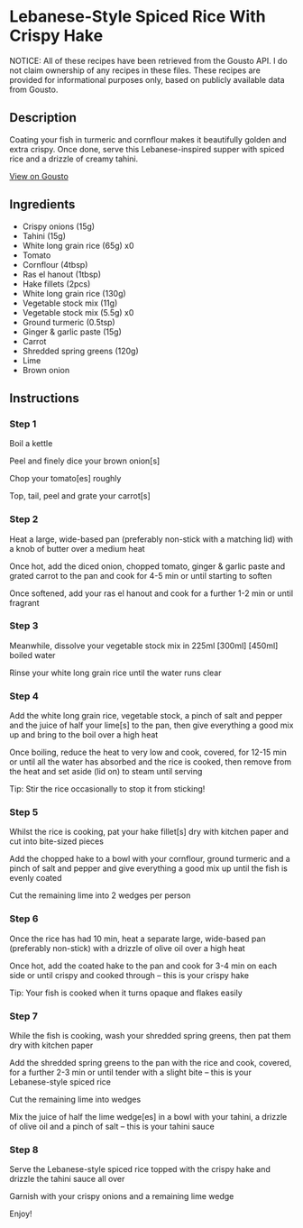 # Lebanese-Style Spiced Rice With Crispy Hake

NOTICE: All of these recipes have been retrieved from the Gousto API. I do not claim ownership of any recipes in these files. These recipes are provided for informational purposes only, based on publicly available data from Gousto.

## Description

Coating your fish in turmeric and cornflour makes it beautifully golden and extra crispy. Once done, serve this Lebanese-inspired supper with spiced rice and a drizzle of creamy tahini. 

[View on Gousto](https://www.gousto.co.uk/recipes/cookbook/lebanese-style-spiced-rice-with-crispy-hake)

## Ingredients

- Crispy onions (15g)
- Tahini (15g)
- White long grain rice (65g) x0
- Tomato
- Cornflour (4tbsp)
- Ras el hanout (1tbsp)
- Hake fillets (2pcs)
- White long grain rice (130g)
- Vegetable stock mix (11g)
- Vegetable stock mix (5.5g) x0
- Ground turmeric (0.5tsp)
- Ginger & garlic paste (15g)
- Carrot
- Shredded spring greens (120g)
- Lime
- Brown onion

## Instructions


### Step 1

Boil a kettle

Peel and finely dice your brown onion[s]

Chop your tomato[es] roughly

Top, tail, peel and grate your carrot[s]


### Step 2

Heat a large, wide-based pan (preferably non-stick with a matching lid) with a knob of butter over a medium heat

Once hot, add the diced onion, chopped tomato, ginger & garlic paste<span class="text-danger"> </span>and grated carrot to the pan and cook for 4-5 min or until starting to soften

Once softened, add your ras el hanout and cook for a further 1-2 min or until fragrant


### Step 3

Meanwhile, dissolve your vegetable stock mix in 225ml <span class="text-purple">[300ml]</span> <span class="text-danger">[450ml]</span> boiled water

Rinse your white long grain rice until the water runs clear


### Step 4

Add the white long grain rice, vegetable stock, a pinch of salt and pepper and the juice of half your lime[s] to the pan, then give everything a good mix up and bring to the boil over a high heat

Once boiling, reduce the heat to very low and cook, covered, for 12-15 min or until all the water has absorbed and the rice is cooked, then remove from the heat and set aside (lid on) to steam until serving

Tip: Stir the rice occasionally to stop it from sticking!


### Step 5

Whilst the rice is cooking, pat your hake fillet[s] dry with kitchen paper and cut into bite-sized pieces

Add the chopped hake to a bowl with your cornflour, ground turmeric and a pinch of salt and pepper and give everything a good mix up until the fish is evenly coated

Cut the remaining lime into 2 wedges per person


### Step 6

Once the rice has had 10 min, heat a separate large, wide-based pan (preferably non-stick) with a drizzle of olive oil over a high heat

Once hot, add the coated hake to the pan and cook for 3-4 min on each side or until crispy and cooked through – this is your crispy hake

Tip: Your fish is cooked when it turns opaque and flakes easily


### Step 7

While the fish is cooking, wash your shredded spring greens, then pat them dry with kitchen paper

Add the shredded spring greens to the pan with the rice and cook, covered, for a further 2-3 min or until tender with a slight bite – this is your Lebanese-style spiced rice

Cut the remaining lime into wedges

Mix the juice of half the lime wedge[es] in a bowl with your tahini, a drizzle of olive oil and a pinch of salt – this is your tahini sauce

### Step 8

Serve the Lebanese-style spiced rice topped with the crispy hake and drizzle the tahini sauce all over

Garnish with your crispy onions and a remaining lime wedge

Enjoy!

